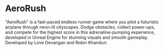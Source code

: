 # AeroRush
 "AeroRush" is a fast-paced endless runner game where you pilot a futuristic airplane through neon-lit cityscapes. Dodge obstacles, collect power-ups, and compete for the highest score in this adrenaline-pumping experience, developed in Unreal Engine for stunning visuals and smooth gameplay. 
Developed by Love Devangan and Robin Khanduri.
